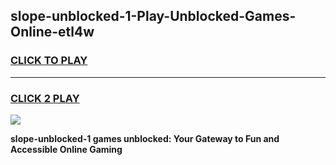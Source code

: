 
## slope-unblocked-1-Play-Unblocked-Games-Online-etl4w
<h3>
<a href="https://premium76.site?title=slope-unblocked-1&ref=25A">CLICK TO PLAY</a></h3>
<hr>

<h3>
<a href="https://premium76.site?title=slope-unblocked-1&ref=25A">CLICK 2 PLAY</a>
  
</h3>

<a href="https://premium76.site?title=slope-unblocked-1&ref=25A"><img src="https://clearcache.store/games.png"></a>


**slope-unblocked-1 games unblocked: Your Gateway to Fun and Accessible Online Gaming**
